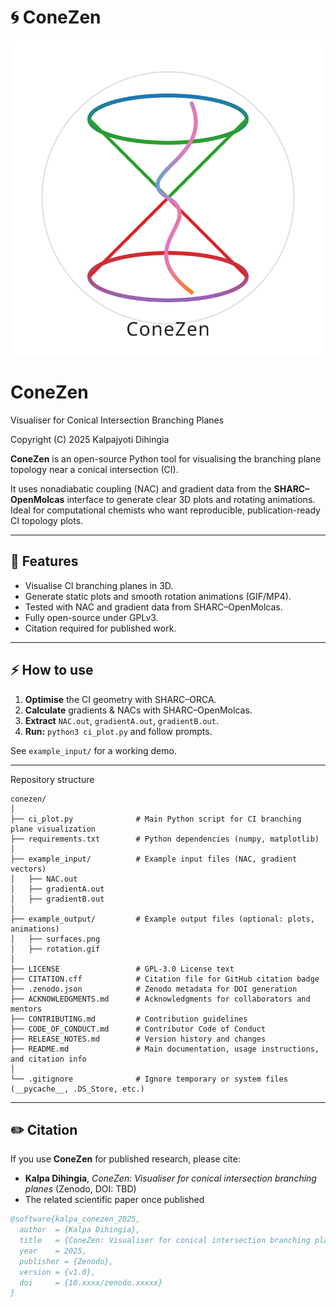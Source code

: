 # 🌀 ConeZen

![ConeZen Logo](logo6.svg)

# ConeZen
Visualiser for Conical Intersection Branching Planes

Copyright (C) 2025 Kalpajyoti Dihingia

**ConeZen** is an open-source Python tool for visualising the branching plane topology near a conical intersection (CI).

It uses nonadiabatic coupling (NAC) and gradient data from the **SHARC–OpenMolcas** interface to generate clear 3D plots and rotating animations.  
Ideal for computational chemists who want reproducible, publication-ready CI topology plots.

---

## 📌 Features
- Visualise CI branching planes in 3D.
- Generate static plots and smooth rotation animations (GIF/MP4).
- Tested with NAC and gradient data from SHARC–OpenMolcas.
- Fully open-source under GPLv3.
- Citation required for published work.

---

## ⚡ How to use

1. **Optimise** the CI geometry with SHARC–ORCA.
2. **Calculate** gradients & NACs with SHARC–OpenMolcas.
3. **Extract** `NAC.out`, `gradientA.out`, `gradientB.out`.
4. **Run:** `python3 ci_plot.py` and follow prompts.

See `example_input/` for a working demo.


---
Repository structure

```
conezen/
│
├── ci_plot.py              # Main Python script for CI branching plane visualization
├── requirements.txt        # Python dependencies (numpy, matplotlib)
│
├── example_input/          # Example input files (NAC, gradient vectors)
│   ├── NAC.out
│   ├── gradientA.out
│   ├── gradientB.out
│
├── example_output/         # Example output files (optional: plots, animations)
│   ├── surfaces.png
│   ├── rotation.gif
│
├── LICENSE                 # GPL-3.0 License text
├── CITATION.cff            # Citation file for GitHub citation badge
├── .zenodo.json            # Zenodo metadata for DOI generation
├── ACKNOWLEDGMENTS.md      # Acknowledgments for collaborators and mentors
├── CONTRIBUTING.md         # Contribution guidelines
├── CODE_OF_CONDUCT.md      # Contributor Code of Conduct
├── RELEASE_NOTES.md        # Version history and changes
├── README.md               # Main documentation, usage instructions, and citation info
│
└── .gitignore              # Ignore temporary or system files (__pycache__, .DS_Store, etc.)
```
---
## ✏️ Citation

If you use **ConeZen** for published research, please cite:
- **Kalpa Dihingia**, *ConeZen: Visualiser for conical intersection branching planes* (Zenodo, DOI: TBD)
- The related scientific paper once published

```bibtex
@software{kalpa_conezen_2025,
  author  = {Kalpa Dihingia},
  title   = {ConeZen: Visualiser for conical intersection branching planes},
  year    = 2025,
  publisher = {Zenodo},
  version = {v1.0},
  doi     = {10.xxxx/zenodo.xxxxx}
}
